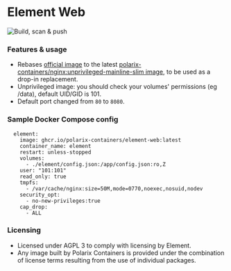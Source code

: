 # Element Web

![Build, scan & push](https://github.com/Polarix-Containers/element-web/actions/workflows/build.yml/badge.svg)

### Features & usage
- Rebases [official image]([https://github.com/acmesh-official/acme.sh/wiki/Run-acme.sh-in-docker](https://github.com/element-hq/element-web)) to the latest [polarix-containers/nginx:unprivileged-mainline-slim image](https://github.com/Polarix-Containers/nginx), to be used as a drop-in replacement.
- Unprivileged image: you should check your volumes' permissions (eg /data), default UID/GID is 101.
- Default port changed from `80` to `8080`.

### Sample Docker Compose config

```
  element:
    image: ghcr.io/polarix-containers/element-web:latest
    container_name: element
    restart: unless-stopped
    volumes:
      - ./element/config.json:/app/config.json:ro,Z
    user: "101:101"
    read_only: true
    tmpfs:
      - /var/cache/nginx:size=50M,mode=0770,noexec,nosuid,nodev
    security_opt:
      - no-new-privileges:true
    cap_drop:
      - ALL
```

### Licensing
- Licensed under AGPL 3 to comply with licensing by Element.
- Any image built by Polarix Containers is provided under the combination of license terms resulting from the use of individual packages.
